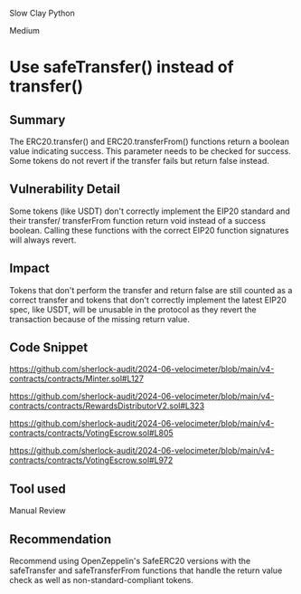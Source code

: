 Slow Clay Python

Medium

# Use safeTransfer() instead of transfer()

## Summary

The ERC20.transfer() and ERC20.transferFrom() functions return a boolean value indicating success. This parameter needs to be checked for success. Some tokens do not revert if the transfer fails but return false instead.

## Vulnerability Detail

Some tokens (like USDT) don't correctly implement the EIP20 standard and their transfer/ transferFrom function return void instead of a success boolean. Calling these functions with the correct EIP20 function signatures will always revert.

## Impact

Tokens that don't perform the transfer and return false are still counted as a correct transfer and tokens that don't correctly implement the latest EIP20 spec, like USDT, will be unusable in the protocol as they revert the transaction because of the missing return value.

## Code Snippet
https://github.com/sherlock-audit/2024-06-velocimeter/blob/main/v4-contracts/contracts/Minter.sol#L127

https://github.com/sherlock-audit/2024-06-velocimeter/blob/main/v4-contracts/contracts/RewardsDistributorV2.sol#L323

https://github.com/sherlock-audit/2024-06-velocimeter/blob/main/v4-contracts/contracts/VotingEscrow.sol#L805

https://github.com/sherlock-audit/2024-06-velocimeter/blob/main/v4-contracts/contracts/VotingEscrow.sol#L972

## Tool used

Manual Review

## Recommendation

Recommend using OpenZeppelin's SafeERC20 versions with the safeTransfer and safeTransferFrom functions that handle the return value check as well as non-standard-compliant tokens.
